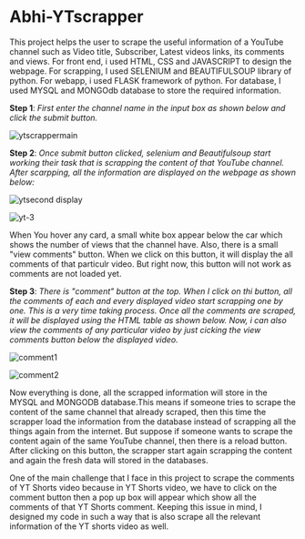 # Abhi-YTscrapper
This project helps the user to scrape the useful information of a YouTube channel such as Video title, Subscriber, Latest videos links, its comments and views.
For front end, i used HTML, CSS and JAVASCRIPT to design the webpage.
For scrapping, I used SELENIUM and BEAUTIFULSOUP library of python. 
For webapp, i used FLASK framework of python.
For database, I used MYSQL and MONGOdb database to store the required information.

**Step 1**: _First enter the channel name in the input box as shown below and click the submit button._

![ytscrappermain](https://user-images.githubusercontent.com/95995839/194746698-688c1d6b-5d6c-4248-8d23-d35cbffef27a.PNG)

**Step 2**: _Once submit button clicked, selenium and Beautifulsoup start working their task that is scrapping the content of that YouTube channel. After scarpping, all the information are displayed on the webpage as shown below:_

![ytsecond display](https://user-images.githubusercontent.com/95995839/194746766-c95c15df-4429-49f9-a2f8-c31d2c4c6b6b.PNG)

![yt-3](https://user-images.githubusercontent.com/95995839/194746795-8861585a-4766-42cc-a77c-6bbb064b4ae8.PNG)

When You hover any card, a small white box appear below the car which shows the number of views that the channel have. Also, there is a small "view comments" button. When we click on this button, it will display the all comments of that particulr video. But right now, this button will not work as comments are not loaded yet.

**Step 3**: _There is "comment" button at the top. When I click on thi button, all the comments of each and every displayed video start scrapping one by one. This is a very time taking process. Once all the comments are scraped, it will be displayed using the HTML table as shown below. Now, i can also view the comments of any particular video by just cicking the view comments button below the displayed video._

![comment1](https://user-images.githubusercontent.com/95995839/194746823-eeb8bec8-ceed-4521-9c63-05f95f47e23c.PNG)

![comment2](https://user-images.githubusercontent.com/95995839/194746837-f988510c-148b-4fb8-9248-b8bb1805ba49.PNG)

Now everything is done, all the scrapped information will store in the MYSQL and MONGODB database.This means if someone tries to scrape the content of the same channel that already scraped, then this time the scrapper load the information from the database instead of scrapping all the things again from the internet. But suppose if someone wants to scrape the content again of the same YouTube channel, then there is a reload button. After clicking on this button, the scrapper start again scrapping the content and again the fresh data will stored in the databases.

One of the main challenge that I face in this project to scrape the comments of YT Shorts video because in YT Shorts video, we have to click on the comment button then a pop up box will appear which show all the comments of that YT Shorts comment. Keeping this issue in mind, I designed my code in such a way that is also scrape all the relevant information of the YT shorts video as well.

